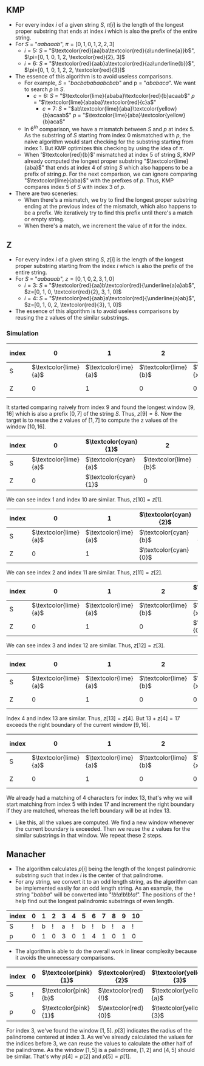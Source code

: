 ## KMP
- For every index $i$ of a given string $S$, $\pi[i]$ is the length of the longest proper substring that ends at index $i$ which is also the prefix of the entire string.
- For $S$ = "$aabaaab$", $\pi=[0, 1, 0, 1, 2, 2, 3]$
	- $i = 5$: $S$ = "$\textcolor{red}{aa}ba\textcolor{red}{a\underline{a}}b$", $\pi=[0, 1, 0, 1, 2, \textcolor{red}{2}, 3]$
	- $i = 6$: $S$ = "$\textcolor{red}{aab}a\textcolor{red}{aa\underline{b}}$", $\pi=[0, 1, 0, 1, 2, 2, \textcolor{red}{3}]$
- The essence of this algorithm is to avoid useless comparisons.
	- For example, $S$ = "$bacbababaabcbab$" and p = "$ababaca$". We want to search $p$ in $S$.
		- $c=6$: $S$ = "$\textcolor{lime}{ababa}\textcolor{red}{b}acaab$"
		            $p$  = "$\textcolor{lime}{ababa}\textcolor{red}{c}a$"
	       - $c=7$: $S$ = "$ab\textcolor{lime}{aba}\textcolor{yellow}{b}acaab$"
		            $p$  =    "$\textcolor{lime}{aba}\textcolor{yellow}{b}aca$"
	 - In $6^{th}$ comparison, we have a mismatch between $S$ and $p$ at index $5$. As the substring of $S$ starting from index $0$ mismatched with $p$, the naive algorithm would start checking for the substring starting from index $1$. But KMP optimizes this checking by using the idea of $\pi$.
	 - When '$\textcolor{red}{b}$' mismatched at index $5$ of string $S$, KMP already computed the longest proper substring "$\textcolor{lime}{aba}$" that ends at index $4$ of string $S$ which also happens to be a prefix of string $p$. For the next comparison, we can ignore comparing "$\textcolor{lime}{aba}$" with the prefixes of $p$. Thus, KMP compares index $5$ of $S$ with index $3$ of $p$.
- There are two sceneries:
	- When there's a mismatch, we try to find the longest proper substring ending at the previous index of the mismatch, which also happens to be a prefix. We iteratively try to find this prefix until there's a match or empty string.
	- When there's a match, we increment the value of $\pi$ for the index.

## Z
- For every index $i$ of a given string $S$, $z[i]$ is the length of the longest proper substring starting from the index $i$ which is also the prefix of the entire string.
- For $S$ = "$aabaaab$", $z=[0, 1, 0, 2, 3, 1, 0]$
	- $i = 3$: $S$ = "$\textcolor{red}{aa}b\textcolor{red}{\underline{a}a}ab$", $z=[0, 1, 0, \textcolor{red}{2}, 3, 1, 0]$
	- $i = 4$: $S$ = "$\textcolor{red}{aab}a\textcolor{red}{\underline{a}ab}$", $z=[0, 1, 0, 2, \textcolor{red}{3}, 1, 0]$
- The essence of this algorithm is to avoid useless comparisons by reusing the z values of the similar substrings.

### Simulation
| index | 0 | 1 | 2 | 3 | 4 | 5 | 6 | 7 | 8 | $\textcolor{yellow}{9}$ | 10 | 11 | 12 | 13 | 14 | 15 | $\textcolor{yellow}{16}$ | 17 | 18 |
|-------|---|---|---|---|---|---|---|---|---|---|----|----|----|----|----|----|----|----|----|
| S     | $\textcolor{lime}{a}$ | $\textcolor{lime}{a}$ | $\textcolor{lime}{b}$ | $\textcolor{lime}{x}$ | $\textcolor{lime}{a}$ | $\textcolor{lime}{a}$ | $\textcolor{lime}{b}$ | $\textcolor{lime}{x}$ | c | $\textcolor{red}{a}$ | $\textcolor{red}{a}$  | $\textcolor{red}{b}$  | $\textcolor{red}{x}$  | $\textcolor{red}{a}$  | $\textcolor{red}{a}$  | $\textcolor{red}{b}$  | $\textcolor{red}{x}$  | a  | y  |
| Z     | 0 | 1 | 0 | 0 | 4 | 1 | 0 | 0 | 0 | $\textcolor{pink}{8}$ |   |   |   |   |   |   |   |   |   |

It started comparing naively from index 9 and found the longest window $[9, 16]$ which is also a prefix $[0, 7]$ of the string $S$. Thus, $z[9] = 8$. Now the target is to reuse the z values of $[1, 7]$ to compute the z values of the window $[10, 16]$.

| index | 0 | $\textcolor{cyan}{1}$ | 2 | 3 | 4 | 5 | 6 | 7 | 8 | $\textcolor{yellow}{9}$ | $\textcolor{cyan}{10}$ | 11 | 12 | 13 | 14 | 15 | $\textcolor{yellow}{16}$ | 17 | 18 |
|-------|---|---|---|---|---|---|---|---|---|---|----|----|----|----|----|----|----|----|----|
| S     | $\textcolor{lime}{a}$ | $\textcolor{cyan}{a}$ | $\textcolor{lime}{b}$ | $\textcolor{lime}{x}$ | $\textcolor{lime}{a}$ | $\textcolor{lime}{a}$ | $\textcolor{lime}{b}$ | $\textcolor{lime}{x}$ | c | $\textcolor{red}{a}$ | $\textcolor{cyan}{a}$  | $\textcolor{red}{b}$  | $\textcolor{red}{x}$  | $\textcolor{red}{a}$  | $\textcolor{red}{a}$  | $\textcolor{red}{b}$  | $\textcolor{red}{x}$  | a  | y  |
| Z     | 0 | $\textcolor{cyan}{1}$ | 0 | 0 | 4 | 1 | 0 | 0 | 0 | 8 | $\textcolor{cyan}{1}$  |   |   |   |   |   |   |   |   |

We can see index 1 and index 10 are similar. Thus, $z[10]=z[1]$.

| index | 0 | 1 | $\textcolor{cyan}{2}$ | 3 | 4 | 5 | 6 | 7 | 8 | $\textcolor{yellow}{9}$ | 10 | $\textcolor{cyan}{11}$ | 12 | 13 | 14 | 15 | $\textcolor{yellow}{16}$ | 17 | 18 |
|-------|---|---|---|---|---|---|---|---|---|---|----|----|----|----|----|----|----|----|----|
| S     | $\textcolor{lime}{a}$ | $\textcolor{lime}{a}$ | $\textcolor{cyan}{b}$ | $\textcolor{lime}{x}$ | $\textcolor{lime}{a}$ | $\textcolor{lime}{a}$ | $\textcolor{lime}{b}$ | $\textcolor{lime}{x}$ | c | $\textcolor{red}{a}$ | $\textcolor{red}{a}$  | $\textcolor{cyan}{b}$  | $\textcolor{red}{x}$  | $\textcolor{red}{a}$  | $\textcolor{red}{a}$  | $\textcolor{red}{b}$  | $\textcolor{red}{x}$  | a  | y  |
| Z     | 0 | 1 | $\textcolor{cyan}{0}$ | 0 | 4 | 1 | 0 | 0 | 0 | 8 | 1  | $\textcolor{cyan}{0}$  |   |   |   |   |   |   |   |

We can see index 2 and index 11 are similar. Thus, $z[11]=z[2]$.

| index | 0 | 1 | 2 | $\textcolor{cyan}{3}$ | 4 | 5 | 6 | 7 | 8 | $\textcolor{yellow}{9}$ | 10 | 11 | $\textcolor{cyan}{12}$ | 13 | 14 | 15 | $\textcolor{yellow}{16}$ | 17 | 18 |
|-------|---|---|---|---|---|---|---|---|---|---|----|----|----|----|----|----|----|----|----|
| S     | $\textcolor{lime}{a}$ | $\textcolor{lime}{a}$ | $\textcolor{lime}{b}$ | $\textcolor{cyan}{x}$ | $\textcolor{lime}{a}$ | $\textcolor{lime}{a}$ | $\textcolor{lime}{b}$ | $\textcolor{lime}{x}$ | c | $\textcolor{red}{a}$ | $\textcolor{red}{a}$  | $\textcolor{red}{b}$  | $\textcolor{cyan}{x}$  | $\textcolor{red}{a}$  | $\textcolor{red}{a}$  | $\textcolor{red}{b}$  | $\textcolor{red}{x}$  | a  | y  |
| Z     | 0 | 1 | 0 | $\textcolor{cyan}{0}$ | 4 | 1 | 0 | 0 | 0 | 8 | 1  | 0  | $\textcolor{cyan}{0}$  |   |   |   |   |   |   |

We can see index 3 and index 12 are similar. Thus, $z[12]=z[3]$.

| index | 0 | 1 | 2 | 3 | $\textcolor{cyan}{4}$ | 5 | 6 | 7 | 8 | $\textcolor{yellow}{9}$ | 10 | 11 | 12 | $\textcolor{cyan}{13}$ | 14 | 15 | $\textcolor{yellow}{16}$ | 17 | 18 |
|-------|---|---|---|---|---|---|---|---|---|---|----|----|----|----|----|----|----|----|----|
| S     | $\textcolor{lime}{a}$ | $\textcolor{lime}{a}$ | $\textcolor{lime}{b}$ | $\textcolor{lime}{x}$ | $\textcolor{cyan}{a}$ | $\textcolor{lime}{a}$ | $\textcolor{lime}{b}$ | $\textcolor{lime}{x}$ | c | $\textcolor{red}{a}$ | $\textcolor{red}{a}$  | $\textcolor{red}{b}$  | $\textcolor{red}{x}$  | $\textcolor{cyan}{a}$  | $\textcolor{red}{a}$  | $\textcolor{red}{b}$  | $\textcolor{red}{x}$  | a  | y  |
| Z     | 0 | 1 | 0 | 0 | $\textcolor{cyan}{4}$ | 1 | 0 | 0 | 0 | 8 | 1  | 0  | 0  | $\textcolor{cyan}{4}$  |   |   |   |   |   |

Index $4$ and index $13$ are similar. Thus, $z[13] = z[4]$. But $13 + z[4] = 17$ exceeds the right boundary of the current window $[9, 16]$.

| index | 0 | 1 | 2 | 3 | 4 | 5 | 6 | 7 | 8 | 9 | 10 | 11 | 12 | $\textcolor{yellow}{13}$ | 14 | 15 | 16 | $\textcolor{yellow}{17}$ | 18 |
|-------|---|---|---|---|---|---|---|---|---|---|----|----|----|----|----|----|----|----|----|
| S     | $\textcolor{lime}{a}$ | $\textcolor{lime}{a}$ | $\textcolor{lime}{b}$ | $\textcolor{lime}{x}$ | $\textcolor{lime}{a}$ | a | b | x | c | a | a  | b  | x  | $\textcolor{red}{a}$  | $\textcolor{red}{a}$  | $\textcolor{red}{b}$  | $\textcolor{red}{x}$  | $\textcolor{red}{a}$  | y  |
| Z     | 0 | 1 | 0 | 0 | 4 | 1 | 0 | 0 | 0 | 8 | 1  | 0  | 0  | $\textcolor{pink}{5}$  |   |   |   |   |   |

We already had a matching of $4$ characters for index 13, that's why we will start matching from index $5$ with index $17$ and increment the right boundary if they are matched, whereas the left boundary will be at index 13.

- Like this, all the values are computed. We find a new window whenever the current boundary is exceeded. Then we reuse the z values for the similar substrings in that window. We repeat these 2 steps.

## Manacher
- The algorithm calculates $p[i]$ being the length of the longest palindromic substring such that index $i$ is the center of that palindrome.
- For any string, we convert it to an odd length string, as the algorithm can be implemented easily for an odd length string. As an example, the string "$babba$" will be converted into "$!b!a!b!b!a!$". The positions of the $!$ help find out the longest palindromic substrings of even length.
  
| index | 0 | 1 | 2 | 3 | 4 | 5 | 6 | 7 | 8 | 9 | 10 |
|-------|---|---|---|---|---|---|---|---|---|---|----|
| S     | ! | b | ! | a | ! | b | ! | b | ! | a | !  |
| p     | 0 | 1 | 0 | 3 | 0 | 1 | 4 | 1 | 0 | 1 | 0  |

- The algorithm is able to do the overall work in linear complexity because it avoids the unnecessary comparisons.

| index | 0 | $\textcolor{pink}{1}$ | $\textcolor{red}{2}$ | $\textcolor{yellow}{3}$ | $\textcolor{red}{4}$ | $\textcolor{pink}{5}$ | 6 | 7 | 8 | 9 | 10 |
|-------|---|---|---|---|---|---|---|---|---|---|----|
| S     | ! | $\textcolor{pink}{b}$ | $\textcolor{red}{!}$ | $\textcolor{yellow}{a}$ | $\textcolor{red}{!}$ | $\textcolor{pink}{b}$ | ! | b | ! | a | !  |
| p     | 0 | $\textcolor{pink}{1}$ | $\textcolor{red}{0}$ | $\textcolor{yellow}{3}$ | $\textcolor{red}{0}$ | $\textcolor{pink}{1}$ | 4 | 1 | 0 | 1 | 0  |

For index $3$, we've found the window $[1, 5]$. $p[3]$ indicates the radius of the palindrome centered at index $3$. As we've already calculated the values for the indices before $3$, we can reuse the values to calculate the other half of the palindrome. As the window $[1, 5]$ is a palindrome, $[1, 2]$ and $[4, 5]$ should be similar. That's why $p[4] = p[2]$ and $p[5] = p[1]$.